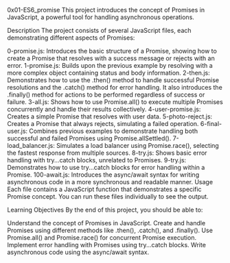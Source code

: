 0x01-ES6_promise
This project introduces the concept of Promises in JavaScript, a powerful tool for handling asynchronous operations.

Description
The project consists of several JavaScript files, each demonstrating different aspects of Promises:

0-promise.js: Introduces the basic structure of a Promise, showing how to create a Promise that resolves with a success message or rejects with an error.
1-promise.js: Builds upon the previous example by resolving with a more complex object containing status and body information.
2-then.js: Demonstrates how to use the .then() method to handle successful Promise resolutions and the .catch() method for error handling. It also introduces the .finally() method for actions to be performed regardless of success or failure.
3-all.js: Shows how to use Promise.all() to execute multiple Promises concurrently and handle their results collectively.
4-user-promise.js: Creates a simple Promise that resolves with user data.
5-photo-reject.js: Creates a Promise that always rejects, simulating a failed operation.
6-final-user.js: Combines previous examples to demonstrate handling both successful and failed Promises using Promise.allSettled().
7-load_balancer.js: Simulates a load balancer using Promise.race(), selecting the fastest response from multiple sources.
8-try.js: Shows basic error handling with try...catch blocks, unrelated to Promises.
9-try.js: Demonstrates how to use try...catch blocks for error handling within a Promise.
100-await.js: Introduces the async/await syntax for writing asynchronous code in a more synchronous and readable manner.
Usage
Each file contains a JavaScript function that demonstrates a specific Promise concept. You can run these files individually to see the output.

Learning Objectives
By the end of this project, you should be able to:

Understand the concept of Promises in JavaScript.
Create and handle Promises using different methods like .then(), .catch(), and .finally().
Use Promise.all() and Promise.race() for concurrent Promise execution.
Implement error handling with Promises using try...catch blocks.
Write asynchronous code using the async/await syntax.
